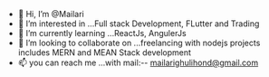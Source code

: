 - 👋 Hi, I’m @Mailari
- 👀 I’m interested in ...Full stack Development, FLutter and Trading
- 🌱 I’m currently learning ...ReactJs, AngulerJs
- 💞️ I’m looking to collaborate on ...freelancing with nodejs projects includes MERN and MEAN Stack development
- 📫 you can reach me ...with mail:-- mailarighulihond@gmail.com

<!---
Mailari/Mailari is a ✨ special ✨ repository because its `README.md` (this file) appears on your GitHub profile.
You can click the Preview link to take a look at your changes.
--->
